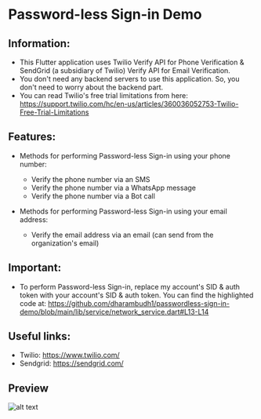 # Password-less Sign-in Demo

## Information:
- This Flutter application uses Twilio Verify API for Phone Verification & SendGrid (a subsidiary of Twilio) Verify API for Email Verification.
- You don't need any backend servers to use this application. So, you don't need to worry about the backend part.
- You can read Twilio's free trial limitations from here: https://support.twilio.com/hc/en-us/articles/360036052753-Twilio-Free-Trial-Limitations

## Features:
- Methods for performing Password-less Sign-in using your phone number:
  - Verify the phone number via an SMS
  - Verify the phone number via a WhatsApp message
  - Verify the phone number via a Bot call

- Methods for performing Password-less Sign-in using your email address:
  - Verify the email address via an email (can send from the organization's email)

## Important:
- To perform Password-less Sign-in, replace my account's SID & auth token with your account's SID & auth token. You can find the highlighted code at: https://github.com/dharambudh1/passwordless-sign-in-demo/blob/main/lib/service/network_service.dart#L13-L14
 
## Useful links:
- Twilio: https://www.twilio.com/
- Sendgrid: https://sendgrid.com/
 
## Preview
![alt text](https://i.postimg.cc/3wXJp1Gw/imgonline-com-ua-twotoone-m-Fnl-ARHt-ZIZg.png "img")
